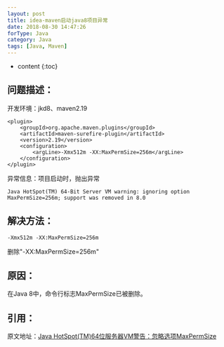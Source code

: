 ```yaml
---
layout: post
title: idea-maven启动java8项目异常
date: 2018-08-30 14:47:26
forType: Java
category: Java
tags: [Java, Maven]
---
```


* content
{:toc}


问题描述：
-----------------------------------------------------------------
开发环境：jkd8、maven2.19
```
<plugin>
	<groupId>org.apache.maven.plugins</groupId>
	<artifactId>maven-surefire-plugin</artifactId>
	<version>2.19</version>
	<configuration>
		<argLine>-Xmx512m -XX:MaxPermSize=256m</argLine>
	</configuration>
</plugin>
```

异常信息：项目启动时，抛出异常
```
Java HotSpot(TM) 64-Bit Server VM warning: ignoring option MaxPermSize=256m; support was removed in 8.0
```


解决方法：
-----------------------------------------------------------------
```
-Xmx512m -XX:MaxPermSize=256m
```
删除"-XX:MaxPermSize=256m"


原因：
-----------------------------------------------------------------
在Java 8中，命令行标志MaxPermSize已被删除。


引用：
-----------------------------------------------------------------
原文地址：[Java HotSpot(TM)64位服务器VM警告：忽略选项MaxPermSize](https://codeday.me/bug/20170701/32022.html)